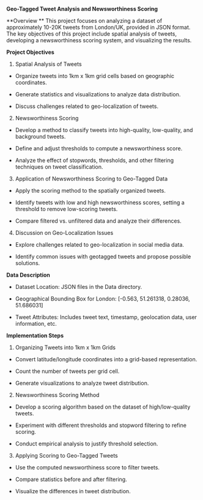 **Geo-Tagged Tweet Analysis and Newsworthiness Scoring**

**Overview
**
This project focuses on analyzing a dataset of approximately 10-20K tweets from London/UK, provided in JSON format. The key objectives of this project include spatial analysis of tweets, developing a newsworthiness scoring system, and visualizing the results.

**Project Objectives**

1. Spatial Analysis of Tweets

* Organize tweets into 1km x 1km grid cells based on geographic coordinates.

* Generate statistics and visualizations to analyze data distribution.

* Discuss challenges related to geo-localization of tweets.

2. Newsworthiness Scoring

* Develop a method to classify tweets into high-quality, low-quality, and background tweets.

* Define and adjust thresholds to compute a newsworthiness score.

* Analyze the effect of stopwords, thresholds, and other filtering techniques on tweet classification.

3. Application of Newsworthiness Scoring to Geo-Tagged Data

* Apply the scoring method to the spatially organized tweets.

* Identify tweets with low and high newsworthiness scores, setting a threshold to remove low-scoring tweets.

* Compare filtered vs. unfiltered data and analyze their differences.

4. Discussion on Geo-Localization Issues

* Explore challenges related to geo-localization in social media data.

* Identify common issues with geotagged tweets and propose possible solutions.

**Data Description**

* Dataset Location: JSON files in the Data directory.

* Geographical Bounding Box for London: [-0.563, 51.261318, 0.28036, 51.686031]

* Tweet Attributes: Includes tweet text, timestamp, geolocation data, user information, etc.

**Implementation Steps**

1. Organizing Tweets into 1km x 1km Grids

* Convert latitude/longitude coordinates into a grid-based representation.

* Count the number of tweets per grid cell.

* Generate visualizations to analyze tweet distribution.

2. Newsworthiness Scoring Method

* Develop a scoring algorithm based on the dataset of high/low-quality tweets.

* Experiment with different thresholds and stopword filtering to refine scoring.

* Conduct empirical analysis to justify threshold selection.

3. Applying Scoring to Geo-Tagged Tweets

* Use the computed newsworthiness score to filter tweets.

* Compare statistics before and after filtering.

* Visualize the differences in tweet distribution.
